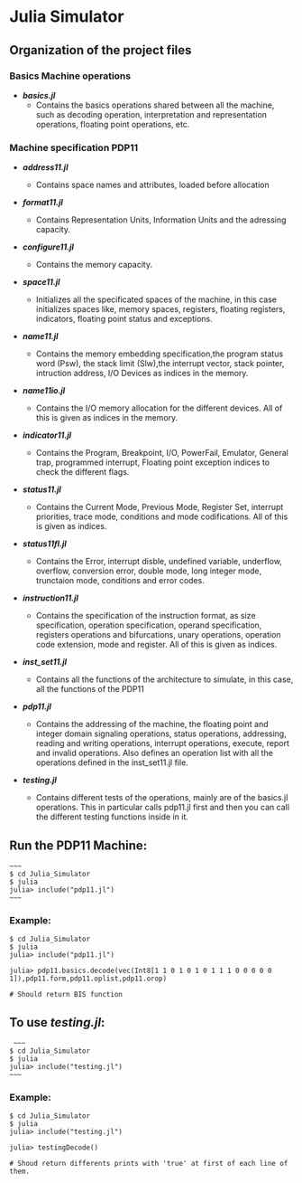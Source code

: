 # Julia Simulator

##  Organization of the project files   ##

### Basics Machine operations

- ***basics.jl***
  - Contains the basics operations shared between all the machine, such as decoding operation, interpretation and representation operations, floating point operations, etc.
### Machine specification PDP11

  - ***address11.jl***
    - Contains space names and attributes, loaded before allocation

  - ***format11.jl***
    - Contains Representation Units, Information Units and the adressing capacity.

  - ***configure11.jl***
    - Contains the memory capacity.


  - ***space11.jl***
    - Initializes all the specificated spaces of the machine, in this case initializes spaces like, memory spaces, registers, floating registers, indicators, floating point status and exceptions.


  - ***name11.jl***
    - Contains the memory embedding specification,the program status word (Psw), the stack limit (Slw),the interrupt vector, stack pointer, intruction address, I/O Devices as indices in the memory.

  - ***name11io.jl***
    - Contains the I/O memory allocation for the different devices. All of this is given as indices in the memory.


  - ***indicator11.jl***
    - Contains the Program, Breakpoint, I/O, PowerFail, Emulator, General trap, programmed interrupt, Floating point exception indices to check the different flags.


  - ***status11.jl***
    - Contains the Current Mode, Previous Mode, Register Set, interrupt priorities, trace mode, conditions and mode codifications. All of this is given as indices.

  - ***status11fl.jl***
    - Contains the Error, interrupt disble, undefined variable, underflow, overflow, conversion error, double mode, long integer mode, trunctaion mode, conditions and error codes.


  - ***instruction11.jl***
    - Contains the specification of the instruction format, as
      size specification, operation specification, operand specification, registers operations and bifurcations, unary operations, operation code extension, mode and register. All of this is given as indices.


  - ***inst_set11.jl***
    - Contains all the functions of the architecture to simulate, in this case, all the functions of the PDP11

  - ***pdp11.jl***
    - Contains the addressing of the machine, the floating point and integer domain signaling operations, status operations, addressing, reading and writing operations, interrupt operations, execute, report and invalid operations.
    Also defines an operation list with all the operations defined in the inst_set11.jl file.

  - ***testing.jl***
    - Contains different tests of the operations, mainly are of the basics.jl operations. This in particular calls pdp11.jl first and then you can call the different testing functions inside in it.


## Run the PDP11 Machine:
    ~~~
    $ cd Julia_Simulator
    $ julia
    julia> include("pdp11.jl")
    ~~~
### Example:
~~~
$ cd Julia_Simulator
$ julia
julia> include("pdp11.jl")

julia> pdp11.basics.decode(vec(Int8[1 1 0 1 0 1 0 1 1 1 0 0 0 0 0 1]),pdp11.form,pdp11.oplist,pdp11.orop)

# Should return BIS function
~~~

## To use *testing.jl*:
     ~~~
    $ cd Julia_Simulator
    $ julia
    julia> include("testing.jl")
    ~~~

### Example:
~~~
$ cd Julia_Simulator
$ julia
julia> include("testing.jl")

julia> testingDecode()

# Shoud return differents prints with 'true' at first of each line of them.
~~~
